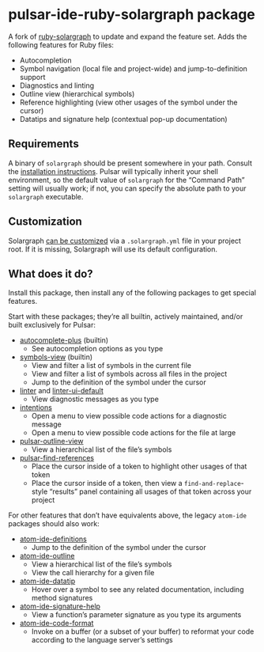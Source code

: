 # pulsar-ide-ruby-solargraph package

A fork of [ruby-solargraph](https://web.pulsar-edit.dev/packages/ruby-solargraph) to update and expand the feature set. Adds the following features for Ruby files:

* Autocompletion
* Symbol navigation (local file and project-wide) and jump-to-definition support
* Diagnostics and linting
* Outline view (hierarchical symbols)
* Reference highlighting (view other usages of the symbol under the cursor)
* Datatips and signature help (contextual pop-up documentation)

## Requirements

A binary of `solargraph` should be present somewhere in your path. Consult the [installation instructions](https://solargraph.org/guides/getting-started). Pulsar will typically inherit your shell environment, so the default value of `solargraph` for the “Command Path” setting will usually work; if not, you can specify the absolute path to your `solargraph` executable.

## Customization

Solargraph [can be customized](https://solargraph.org/guides/configuration) via a `.solargraph.yml` file in your project root. If it is missing, Solargraph will use its default configuration.

## What does it do?

Install this package, then install any of the following packages to get special features.

Start with these packages; they’re all builtin, actively maintained, and/or built exclusively for Pulsar:

* [autocomplete-plus](https://web.pulsar-edit.dev/packages/autocomplete-plus) (builtin)
  * See autocompletion options as you type
* [symbols-view](https://web.pulsar-edit.dev/packages/symbols-view) (builtin)
  * View and filter a list of symbols in the current file
  * View and filter a list of symbols across all files in the project
  * Jump to the definition of the symbol under the cursor
* [linter](https://web.pulsar-edit.dev/packages/linter) and [linter-ui-default](https://web.pulsar-edit.dev/packages/linter-ui-default)
  * View diagnostic messages as you type
* [intentions](https://web.pulsar-edit.dev/packages/intentions)
  * Open a menu to view possible code actions for a diagnostic message
  * Open a menu to view possible code actions for the file at large
* [pulsar-outline-view](https://web.pulsar-edit.dev/packages/pulsar-outline-view)
  * View a hierarchical list of the file’s symbols
* [pulsar-find-references](https://web.pulsar-edit.dev/packages/pulsar-find-references)
  * Place the cursor inside of a token to highlight other usages of that token
  * Place the cursor inside of a token, then view a `find-and-replace`-style “results” panel containing all usages of that token across your project

For other features that don’t have equivalents above, the legacy `atom-ide` packages should also work:

* [atom-ide-definitions](https://web.pulsar-edit.dev/packages/atom-ide-definitions)
  * Jump to the definition of the symbol under the cursor
* [atom-ide-outline](https://web.pulsar-edit.dev/packages/atom-ide-outline)
  * View a hierarchical list of the file’s symbols
  * View the call hierarchy for a given file
* [atom-ide-datatip](https://web.pulsar-edit.dev/packages/atom-ide-datatip)
  * Hover over a symbol to see any related documentation, including method signatures
* [atom-ide-signature-help](https://web.pulsar-edit.dev/packages/atom-ide-signature-help)
  * View a function’s parameter signature as you type its arguments
* [atom-ide-code-format](https://web.pulsar-edit.dev/packages/atom-ide-code-format)
  * Invoke on a buffer (or a subset of your buffer) to reformat your code according to the language server’s settings
